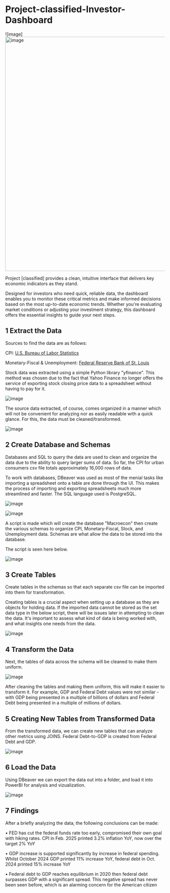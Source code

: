 # Project-classified-Investor-Dashboard

![image]<img width="1302" height="740" alt="image" src="https://github.com/user-attachments/assets/069826bf-7aa8-46f9-8a51-8df119e98978" />

Project [classified] provides a clean, intuitive interface that delivers key economic indicators as they stand.

Designed for investors who need quick, reliable data, the dashboard enables you to monitor these critical metrics and make informed decisions based on the most up-to-date economic trends. Whether you're evaluating market conditions or adjusting your investment strategy, this dashboard offers the essential insights to guide your next steps.

## 1 Extract the Data

Sources to find the data are as follows:

CPI: [U.S. Bureau of Labor Statistics](https://www.bls.gov/cpi/data.htm)

Monetary-Fiscal & Unemployment: [Federal Reserve Bank of St. Louis](https://fred.stlouisfed.org/) 

Stock data was extracted using a simple Python library "yfinance". This method was chosen due to the fact that Yahoo Finance no longer offers the service of exporting stock closing price data to a spreadsheet without having to pay for it.

![image](https://github.com/user-attachments/assets/35cb7f7b-a8c4-45f8-b6a2-c929b8e725f8)

The source data extracted, of course, comes organized in a manner which will not be convenient for analyzing nor as easily readable with a quick glance. For this, the data must be cleaned/transformed.

![image](https://github.com/user-attachments/assets/e0cd3d35-0a2b-4271-b78a-16d81c8f008d)

## 2 Create Database and Schemas

Databases and SQL to query the data are used to clean and organize the data due to the ability to query larger sums of data. So far, the CPI for urban consumers csv file totals approximately 16,000 rows of data. 

To work with databases, DBeaver was used as most of the menial tasks like importing a spreadsheet onto a table are done through the UI. This makes the process of importing and exporting spreadsheets much more streamlined and faster. The SQL language used is PostgreSQL.

![image](https://github.com/user-attachments/assets/1c4e7473-b815-4a0b-bad9-2ba2a781e791)

![image](https://github.com/user-attachments/assets/bc8dd862-32d9-48f9-8c93-ca4332da5616)

A script is made which will create the database "Macroecon" then create the various schemas to organize CPI, Monetary-Fiscal, Stock, and Unemployment data. Schemas are what allow the data to be stored into the database.

The script is seen here below.

![image](https://github.com/user-attachments/assets/4a952d2f-df9b-4731-8f9f-98899dbd4924)

## 3 Create Tables

Create tables in the schemas so that each separate csv file can be imported into them for transformation. 

Creating tables is a crucial aspect when setting up a database as they are objects for holding data. If the imported data cannot be stored as the set data type in the below script, there will be issues later in attempting to clean the data. It's important to assess what kind of data is being worked with, and what insights one needs from the data. 

![image](https://github.com/user-attachments/assets/935613c6-8409-4659-a394-6aaa63f7938b)

## 4 Transform the Data

Next, the tables of data across the schema will be cleaned to make them uniform. 

![image](https://github.com/user-attachments/assets/3adaebfe-5c6c-431f-9442-1bc072d6b044)

After cleaning the tables and making them uniform, this will make it easier to transform it. For example, GDP and Federal Debt values were not similar - with GDP being presented in a multiple of billions of dollars and Federal Debt being presented in a multiple of millions of dollars. 

## 5 Creating New Tables from Transformed Data

From the transformed data, we can create new tables that can analyze other metrics using JOINS. Federal Debt-to-GDP is created from Federal Debt and GDP.

![image](https://github.com/user-attachments/assets/6e0fdabe-0a7b-41df-8ba0-da3405e54435)

## 6 Load the Data

Using DBeaver we can export the data out into a folder, and load it into PowerBI for analysis and vizualization. 

![image](https://github.com/user-attachments/assets/3e9f0254-fa0f-4b40-b9d0-97b22b198517)

## 7 Findings

After a briefly analyzing the data, the following conclusions can be made:

•	FED has cut the federal funds rate too early, compromised their own goal with hiking rates. CPI in Feb. 2025 printed 3.2% inflation YoY, now over the target 2% YoY 

•	GDP increase is supported significantly by increase in federal spending. Whilst October 2024 GDP printed 11% increase YoY, federal debt in Oct. 2024 printed 15% increase YoY

•	Federal debt to GDP reaches equilibrium in 2020 then federal debt surpasses GDP with a significant spread. This negative spread has never been seen before, which is an alarming concern for the American citizen















